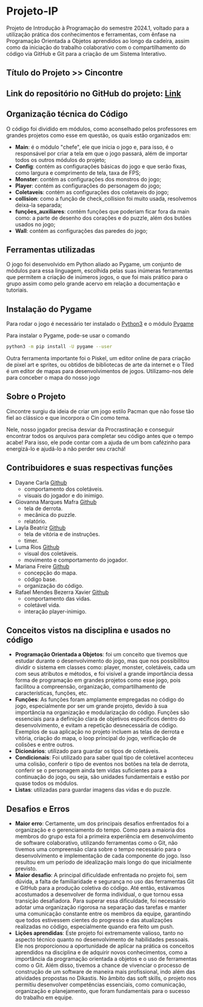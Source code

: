 # Projeto-IP

Projeto de Introdução à Programação do semestre 2024.1, voltado para a utilização prática dos conhecimentos e ferramentas, com ênfase na Programação Orientada a Objetos aprendidos ao longo da cadeira, assim como da iniciação do trabalho colaborativo com o compartilhamento do código via GitHub e Git para a criação de um Sistema Interativo.

## Título do Projeto >> Cincontre

## Link do repositório no GitHub do projeto: [Link](https://github.com/marisfreire/projetoIP2024.1.git)

## Organização técnica do Código

O código foi dividido em módulos, como aconselhado pelos professores em grandes projetos como esse em questão, os quais estão organizados em:

* **Main**: é o módulo "chefe", ele que inicia o jogo e, para isso, é o responsável por criar a tela em que o jogo passará, além de importar todos os outros módulos do projeto;
* **Config**: contém as configurações básicas do jogo e que serão fixas, como largura e comprimento de tela, taxa de FPS;
* **Monster**: contém as configurações dos monstros do jogo;
* **Player**: contém as configurações do personagem do jogo;
* **Coletaveis**: contém as configurações dos coletaveis do jogo;
* **collision**: como a função de check_collision foi muito usada, resolvemos deixa-la separada;
* **funções_auxiliares**: contém funções que poderiam ficar fora da main como: a parte de desenho dos corações e do puzzle, além dos butões usados no jogo;
* **Wall**: contém as configurações das paredes do jogo;

## Ferramentas utilizadas

O jogo foi desenvolvido em Python aliado ao Pygame, um conjunto de módulos para essa linguagem, escolhida pelas suas inúmeras ferramentas que permitem a criação de inúmeros jogos, o que foi mais prático para o grupo assim como pelo grande acervo em relação a documentação e tutoriais.

## Instalação do Pygame

Para rodar o jogo é necessário ter instalado o [Python3](https://www.python.org/downloads/) e o módulo [Pygame](https://www.pygame.org/news)

Para instalar o Pygame, pode-se usar o comando

```bash
python3 -m pip install -U pygame --user
```
Outra ferramenta importante foi o Piskel, um editor online de para criação de pixel art e sprites, ou obtidos de bibliotecas de arte da internet e o Tiled é um editor de mapas para desenvolvimentos de jogos. Utilizamo-nos dele para conceber o mapa do nosso jogo


## Sobre o Projeto

Cincontre surgiu da ideia de criar um jogo estilo Pacman que não fosse tão fiel ao clássico e que incorpora o Cin como tema.

Nele, nosso jogador precisa desviar da Procrastinação e conseguir encontrar todos os arquivos para completar seu código antes que o tempo acabe! Para isso, ele pode contar com a ajuda de um bom cafézinho para energizá-lo e ajudá-lo a não perder seu crachá!

## Contribuidores e suas respectivas funções

* Dayane Carla [Github]() 
    * comportamento dos coletáveis.
    * visuais do jogador e do inimigo.
* Giovanna Marques Mafra [Github](https://github.com/GiovannaMafra) 
    * tela de derrota.
    * mecânica do puzzle.
    * relatório.
* Layla Beatriz [Github](https://github.com/laylabeatriz) 
    * tela de vitória e de instruções.
    * timer.
* Luma Rios [Github]() 
    * visual dos coletáveis.
    * movimento e comportamento do jogador.
* Mariana Freire [Github](https://github.com/marisfreire)
    * concepção do mapa.
    * código base.
    * organização do código.
* Rafael Mendes Bezerra Xavier [Github](https://github.com/rxavier1904) 
    * comportamento das vidas.
    * coletável vida.
    * interação player-inimigo.


## Conceitos vistos na disciplina e usados no código

* **Programação Orientada a Objetos**: foi um conceito que tivemos que estudar durante o desenvolvimento do jogo, mas que nos possibilitou dividir o sistema em classes como: player, monster, coletáveis, cada um com seus atributos e métodos, e foi visível a grande importância dessa forma de programação em grandes projetos como esse jogo, pois facilitou a compreensão, organização, compartilhamento de características, funções, etc. 
* **Funções**:  As funções foram amplamente empregadas no código do jogo, especialmente por ser um grande projeto, devido à sua importância na organização e modularização do código. Funções são essenciais para a definição clara de objetivos específicos dentro do desenvolvimento, e evitam a repetição desnecessária de código. Exemplos de sua aplicação no projeto incluem as telas de derrota e vitória, criação do mapa, o loop principal do jogo, verificação de colisões e entre outros.
* **Dicionários**: utilizado para guardar os tipos de coletáveis.
* **Condicionais**: Foi utilizado para saber qual tipo de coletável aconteceu uma colisão, conferir o tipo de eventos nos botões na tela de derrota, conferir se o personagem ainda tem vidas suficientes para a continuação do jogo, ou seja, são unidades fundamentais e estão por quase todos os módulos.
* **Listas**: utilizadas para guardar imagens das vidas e do puzzle.

## Desafios e Erros
* **Maior erro**: Certamente, um dos principais desafios enfrentados foi a organização e o gerenciamento do tempo. Como para a maioria dos membros do grupo esta foi a primeira experiência em desenvolvimento de software colaborativo, utilizando ferramentas como o Git, não tivemos uma compreensão clara sobre o tempo necessário para o desenvolvimento e implementação de cada componente do jogo. Isso resultou em um período de idealização mais longo do que inicialmente previsto.
* **Maior desafio**: A principal dificuldade enfrentada no projeto foi, sem dúvida, a falta de familiaridade e segurança no uso das ferramentas Git e GitHub para a produção coletiva do código. Até então, estávamos acostumados a desenvolver de forma individual, o que tornou essa transição desafiadora. Para superar essa dificuldade, foi necessário adotar uma organização rigorosa na separação das tarefas e manter uma comunicação constante entre os membros da equipe, garantindo que todos estivessem cientes do progresso e das atualizações realizadas no código, especialmente quando era feito um push.
* **Lições aprendidas**: Este projeto foi extremamente valioso, tanto no aspecto técnico quanto no desenvolvimento de habilidades pessoais. Ele nos proporcionou a oportunidade de aplicar na prática os conceitos aprendidos na disciplina e de adquirir novos conhecimentos, como a importância da programação orientada a objetos e o uso de ferramentas como o Git. Além disso, tivemos a chance de vivenciar o processo de construção de um software de maneira mais profissional, indo além das atividades propostas no Dikastis. No âmbito das soft skills, o projeto nos permitiu desenvolver competências essenciais, como comunicação, organização e planejamento, que foram fundamentais para o sucesso do trabalho em equipe.



